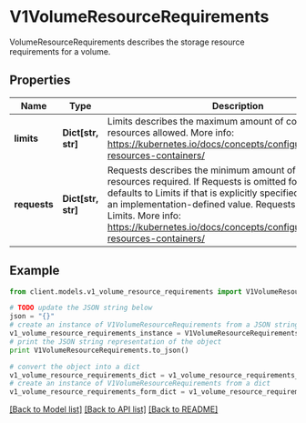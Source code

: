 # V1VolumeResourceRequirements

VolumeResourceRequirements describes the storage resource requirements for a volume.

## Properties
Name | Type | Description | Notes
------------ | ------------- | ------------- | -------------
**limits** | **Dict[str, str]** | Limits describes the maximum amount of compute resources allowed. More info: https://kubernetes.io/docs/concepts/configuration/manage-resources-containers/ | [optional] 
**requests** | **Dict[str, str]** | Requests describes the minimum amount of compute resources required. If Requests is omitted for a container, it defaults to Limits if that is explicitly specified, otherwise to an implementation-defined value. Requests cannot exceed Limits. More info: https://kubernetes.io/docs/concepts/configuration/manage-resources-containers/ | [optional] 

## Example

```python
from client.models.v1_volume_resource_requirements import V1VolumeResourceRequirements

# TODO update the JSON string below
json = "{}"
# create an instance of V1VolumeResourceRequirements from a JSON string
v1_volume_resource_requirements_instance = V1VolumeResourceRequirements.from_json(json)
# print the JSON string representation of the object
print V1VolumeResourceRequirements.to_json()

# convert the object into a dict
v1_volume_resource_requirements_dict = v1_volume_resource_requirements_instance.to_dict()
# create an instance of V1VolumeResourceRequirements from a dict
v1_volume_resource_requirements_form_dict = v1_volume_resource_requirements.from_dict(v1_volume_resource_requirements_dict)
```
[[Back to Model list]](../README.md#documentation-for-models) [[Back to API list]](../README.md#documentation-for-api-endpoints) [[Back to README]](../README.md)


